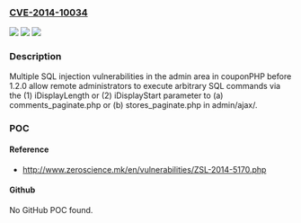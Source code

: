 ### [CVE-2014-10034](https://cve.mitre.org/cgi-bin/cvename.cgi?name=CVE-2014-10034)
![](https://img.shields.io/static/v1?label=Product&message=n%2Fa&color=blue)
![](https://img.shields.io/static/v1?label=Version&message=n%2Fa&color=blue)
![](https://img.shields.io/static/v1?label=Vulnerability&message=n%2Fa&color=brighgreen)

### Description

Multiple SQL injection vulnerabilities in the admin area in couponPHP before 1.2.0 allow remote administrators to execute arbitrary SQL commands via the (1) iDisplayLength or (2) iDisplayStart parameter to (a) comments_paginate.php or (b) stores_paginate.php in admin/ajax/.

### POC

#### Reference
- http://www.zeroscience.mk/en/vulnerabilities/ZSL-2014-5170.php

#### Github
No GitHub POC found.

